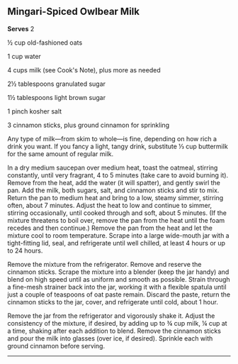 ﻿## Mingari-Spiced Owlbear Milk

**Serves** 2

½ cup old-fashioned oats

1 cup water

4 cups milk (see Cook's Note), plus more as needed

2½ tablespoons granulated sugar

1½ tablespoons light brown sugar

1 pinch kosher salt

3 cinnamon sticks, plus ground cinnamon for sprinkling

Any type of milk—from skim to whole—is fine, depending on how rich a drink you want. If you fancy a light, tangy drink, substitute ⅓ cup buttermilk for the same amount of regular milk.

In a dry medium saucepan over medium heat, toast the oatmeal, stirring constantly, until very fragrant, 4 to 5 minutes (take care to avoid burning it). Remove from the heat, add the water (it will spatter), and gently swirl the pan. Add the milk, both sugars, salt, and cinnamon sticks and stir to mix. Return the pan to medium heat and bring to a low, steamy simmer, stirring often, about 7 minutes. Adjust the heat to low and continue to simmer, stirring occasionally, until cooked through and soft, about 5 minutes. (If the mixture threatens to boil over, remove the pan from the heat until the foam recedes and then continue.) Remove the pan from the heat and let the mixture cool to room temperature. Scrape into a large wide-mouth jar with a tight-fitting lid, seal, and refrigerate until well chilled, at least 4 hours or up to 24 hours.

Remove the mixture from the refrigerator. Remove and reserve the cinnamon sticks. Scrape the mixture into a blender (keep the jar handy) and blend on high speed until as uniform and smooth as possible. Strain through a fine-mesh strainer back into the jar, working it with a flexible spatula until just a couple of teaspoons of oat paste remain. Discard the paste, return the cinnamon sticks to the jar, cover, and refrigerate until cold, about 1 hour.

Remove the jar from the refrigerator and vigorously shake it. Adjust the consistency of the mixture, if desired, by adding up to ¾ cup milk, ¼ cup at a time, shaking after each addition to blend. Remove the cinnamon sticks and pour the milk into glasses (over ice, if desired). Sprinkle each with ground cinnamon before serving.

---

